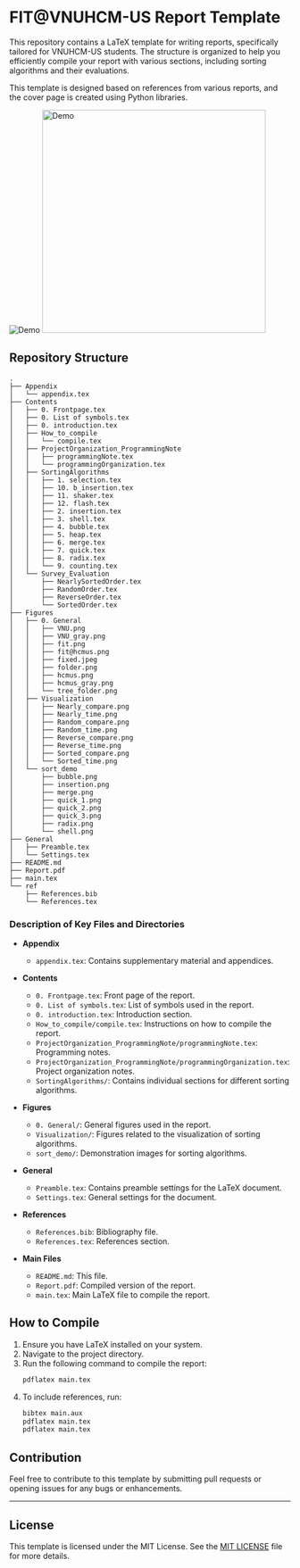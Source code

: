 # FIT@VNUHCM-US Report Template

This repository contains a LaTeX template for writing reports, specifically tailored for VNUHCM-US students. The structure is organized to help you efficiently compile your report with various sections, including sorting algorithms and their evaluations.

This template is designed based on references from various reports, and the cover page is created using Python libraries.

![Demo](asset/frontpage.png)
<img src="asset/frontpage.png" alt="Demo" width="400">

## Repository Structure

```
.
├── Appendix
│   └── appendix.tex
├── Contents
│   ├── 0. Frontpage.tex
│   ├── 0. List of symbols.tex
│   ├── 0. introduction.tex
│   ├── How_to_compile
│   │   └── compile.tex
│   ├── ProjectOrganization_ProgrammingNote
│   │   ├── programmingNote.tex
│   │   └── programmingOrganization.tex
│   ├── SortingAlgorithms
│   │   ├── 1. selection.tex
│   │   ├── 10. b_insertion.tex
│   │   ├── 11. shaker.tex
│   │   ├── 12. flash.tex
│   │   ├── 2. insertion.tex
│   │   ├── 3. shell.tex
│   │   ├── 4. bubble.tex
│   │   ├── 5. heap.tex
│   │   ├── 6. merge.tex
│   │   ├── 7. quick.tex
│   │   ├── 8. radix.tex
│   │   └── 9. counting.tex
│   └── Survey_Evaluation
│       ├── NearlySortedOrder.tex
│       ├── RandomOrder.tex
│       ├── ReverseOrder.tex
│       └── SortedOrder.tex
├── Figures
│   ├── 0. General
│   │   ├── VNU.png
│   │   ├── VNU_gray.png
│   │   ├── fit.png
│   │   ├── fit@hcmus.png
│   │   ├── fixed.jpeg
│   │   ├── folder.png
│   │   ├── hcmus.png
│   │   ├── hcmus_gray.png
│   │   └── tree_folder.png
│   ├── Visualization
│   │   ├── Nearly_compare.png
│   │   ├── Nearly_time.png
│   │   ├── Random_compare.png
│   │   ├── Random_time.png
│   │   ├── Reverse_compare.png
│   │   ├── Reverse_time.png
│   │   ├── Sorted_compare.png
│   │   └── Sorted_time.png
│   └── sort_demo
│       ├── bubble.png
│       ├── insertion.png
│       ├── merge.png
│       ├── quick_1.png
│       ├── quick_2.png
│       ├── quick_3.png
│       ├── radix.png
│       └── shell.png
├── General
│   ├── Preamble.tex
│   └── Settings.tex
├── README.md
├── Report.pdf
├── main.tex
└── ref
    ├── References.bib
    └── References.tex
```

### Description of Key Files and Directories

- **Appendix**
  - `appendix.tex`: Contains supplementary material and appendices.

- **Contents**
  - `0. Frontpage.tex`: Front page of the report.
  - `0. List of symbols.tex`: List of symbols used in the report.
  - `0. introduction.tex`: Introduction section.
  - `How_to_compile/compile.tex`: Instructions on how to compile the report.
  - `ProjectOrganization_ProgrammingNote/programmingNote.tex`: Programming notes.
  - `ProjectOrganization_ProgrammingNote/programmingOrganization.tex`: Project organization notes.
  - `SortingAlgorithms/`: Contains individual sections for different sorting algorithms.

- **Figures**
  - `0. General/`: General figures used in the report.
  - `Visualization/`: Figures related to the visualization of sorting algorithms.
  - `sort_demo/`: Demonstration images for sorting algorithms.

- **General**
  - `Preamble.tex`: Contains preamble settings for the LaTeX document.
  - `Settings.tex`: General settings for the document.

- **References**
  - `References.bib`: Bibliography file.
  - `References.tex`: References section.

- **Main Files**
  - `README.md`: This file.
  - `Report.pdf`: Compiled version of the report.
  - `main.tex`: Main LaTeX file to compile the report.

## How to Compile

1. Ensure you have LaTeX installed on your system.
2. Navigate to the project directory.
3. Run the following command to compile the report:
   ```sh
   pdflatex main.tex
   ```
4. To include references, run:
   ```sh
   bibtex main.aux
   pdflatex main.tex
   pdflatex main.tex
   ```

## Contribution

Feel free to contribute to this template by submitting pull requests or opening issues for any bugs or enhancements.

---

## License

This template is licensed under the MIT License. See the [MIT LICENSE](LICENSE) file for more details.
